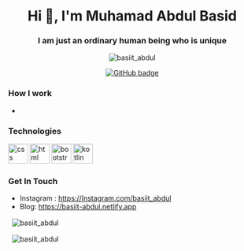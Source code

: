 <h1 align="center">Hi 👋, I'm Muhamad Abdul Basid</h1>
<h3 align="center">I am just an ordinary human being who is unique</h3>

<p align="center"> <img src="https://komarev.com/ghpvc/?username=abdulbasid10053" alt="basiit_abdul" /> </p>

<p align="center">
  <a href="https://github.com/abdulbasid10053?tab=followers">
    <img src="https://img.shields.io/github/followers/abdulbasid10053?label=Followers&logo=GitHub&style=for-the-badge" alt="GitHub badge" />
  </a>
</p>


### How I work
 -

### Technologies
<p>
    <img src="https://www.vectorlogo.zone/logos/netlifyapp_watercss/netlifyapp_watercss-official.svg" alt="css" width="40" height="40"/>
    <img src="https://www.vectorlogo.zone/logos/w3_html5/w3_html5-icon.svg" alt="html" width="40" height="40"/>
    <img src="https://www.vectorlogo.zone/logos/getbootstrap/getbootstrap-icon.svg" alt="bootstrap" width="40" height="40"/>
    <img src="https://www.vectorlogo.zone/logos/kotlinlang/kotlinlang-icon.svg" alt="kotlin" width="40" height="40"/>     
</p>

### Get In Touch
- Instagram : https://Instagram.com/basiit_abdul
- Blog: https://basiit-abdul.netlify.app
<p >&nbsp;
    <img align="center" src="https://github-readme-stats.vercel.app/api?username=abdulbasid10053&show_icons=true" alt="basiit_abdul" />
</p>
<p>&nbsp;
  <img align="center" src="https://github-readme-stats.vercel.app/api/top-langs/?username=abdulbasid10053&show_icons=true&layout=compact" alt="basiit_abdul" />
</p>
